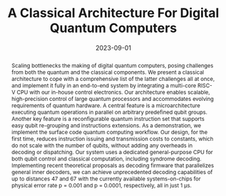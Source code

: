 ---
title: A Classical Architecture For Digital Quantum Computers
authors:
- Fang Zhang
- Xing Zhu
- Rui Chao
- Cupjin Huang
- Linghang Kong
- Guoyang Chen
- Dawei Ding
- Haishan Feng
- Yihuai Gao
- Xiaotong Ni
- Liwei Qiu
- Zhe Wei
- Yueming Yang
- Yang Zhao
- Yaoyun Shi
- Weifeng Zhang
- Peng Zhou
- Jianxin Chen
date: '2023-09-01'
publishDate: '2023-12-01T00:07:31.033862Z'
publication_types:
- article-journal
publication: '*ACM Transactions on Quantum Computing*'
doi: 10.1145/3626199
abstract: Scaling bottlenecks the making of digital quantum computers, posing challenges
  from both the quantum and the classical components. We present a classical architecture
  to cope with a comprehensive list of the latter challenges all at once, and implement
  it fully in an end-to-end system by integrating a multi-core RISC-V CPU with our
  in-house control electronics. Our architecture enables scalable, high-precision
  control of large quantum processors and accommodates evolving requirements of quantum
  hardware. A central feature is a microarchitecture executing quantum operations
  in parallel on arbitrary predefined qubit groups. Another key feature is a reconfigurable
  quantum instruction set that supports easy qubit re-grouping and instructions extensions.
  As a demonstration, we implement the surface code quantum computing workflow. Our
  design, for the first time, reduces instruction issuing and transmission costs to
  constants, which do not scale with the number of qubits, without adding any overheads
  in decoding or dispatching. Our system uses a dedicated general-purpose CPU for
  both qubit control and classical computation, including syndrome decoding. Implementing
  recent theoretical proposals as decoding firmware that parallelizes general inner
  decoders, we can achieve unprecedented decoding capabilities of up to distances
  47 and 67 with the currently available systems-on-chips for physical error rate
  p = 0.001 and p = 0.0001, respectively, all in just 1 µs.
tags:
- parallel decoding
- quantum computer architecture
- fault-tolerant quantum computing
featured: true
links:
- name: URL
  url: https://doi.org/10.1145/3626199
---